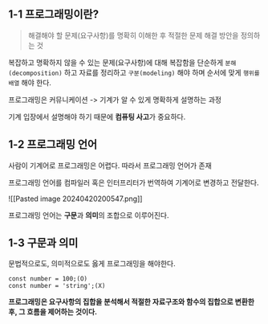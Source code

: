 ## 1-1 프로그래밍이란?

> 해결해야 할 문제(요구사항)를 명확히 이해한 후 적절한 문제 해결 방안을 정의하는 것

복잡하고 명확하지 않을 수 있는 문제(요구사항)에 대해 복잡함을 단순하게 `분해(decomposition)` 하고 자료를 정리하고 `구분(modeling)` 해야 하며 순서에 맞게 `행위를 배열` 해야 한다.

프로그래밍은 커뮤니케이션 -> 기계가 알 수 있게 명확하게 설명하는 과정

기계 입장에서 설명해야 하기 때문에 **컴퓨팅 사고**가 중요하다.

## 1-2 프로그래밍 언어

사람이 기계어로 프로그래밍은 어렵다. 따라서 프로그래밍 언어가 존재

프로그래밍 언어를 컴파일러 혹은 인터프리터가 번역하여 기계어로 변경하고 전달한다.

![[Pasted image 20240420200547.png]]

프로그래밍 언어는 **구문**과 **의미**의 조합으로 이루어진다.
## 1-3 구문과 의미

문법적으로도, 의미적으로도 옳게 프로그래밍을 해야한다.

```
const number = 100;(O)
const number = 'string';(X)
```

**프로그래밍은 요구사항의 집합을 분석해서 적절한 자료구조와 함수의 집합으로 변환한 후, 그 흐름을 제어하는 것이다.**